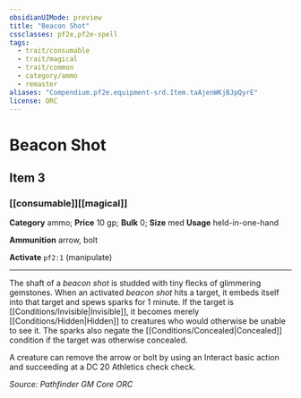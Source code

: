 ```yaml
---
obsidianUIMode: preview
title: "Beacon Shot"
cssclasses: pf2e,pf2e-spell
tags:
  - trait/consumable
  - trait/magical
  - trait/common
  - category/ammo
  - remaster
aliases: "Compendium.pf2e.equipment-srd.Item.taAjenWKjBJpQyrE"
license: ORC
---
```

# Beacon Shot
## Item 3
### [[consumable]][[magical]]

**Category** ammo; 
**Price** 10 gp; 
**Bulk** 0; **Size** med
**Usage** held-in-one-hand

**Ammunition** arrow, bolt

**Activate** `pf2:1` (manipulate)

* * *

The shaft of a _beacon shot_ is studded with tiny flecks of glimmering gemstones. When an activated _beacon shot_ hits a target, it embeds itself into that target and spews sparks for 1 minute. If the target is [[Conditions/Invisible|Invisible]], it becomes merely [[Conditions/Hidden|Hidden]] to creatures who would otherwise be unable to see it. The sparks also negate the [[Conditions/Concealed|Concealed]] condition if the target was otherwise concealed.

A creature can remove the arrow or bolt by using an Interact basic action and succeeding at a DC 20 Athletics check check.

*Source: Pathfinder GM Core*
*ORC*